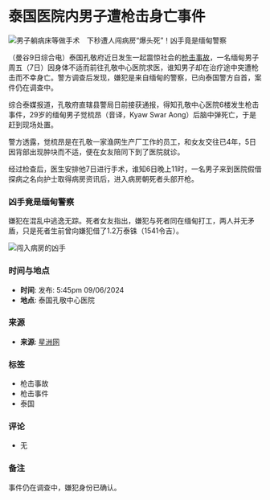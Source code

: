 # 泰国医院内男子遭枪击身亡事件

![男子躺病床等做手术　下秒遭人闯病房“爆头死”！凶手竟是缅甸警察](https://www.sinchew.com.my/wp-content/uploads/2024/06/e794b7e5ad90e8babae79785e5ba8ae7ad89e5819ae6898be69cafe38080e4b88be7a792e981ade4babae997afe79785e688bfe2809ce78886e5a4b4e6adbbe2809d.jpg)

（曼谷9日综合电）泰国孔敬府近日发生一起震惊社会的[枪击事故](https://www.sinchew.com.my/tag/%e6%9e%aa%e5%87%bb%e4%ba%8b%e6%95%85/)，一名缅甸男子周五（7日）因身体不适而前往孔敬中心医院求医，谁知男子却在治疗途中突遭枪击而不幸身亡。警方调查后发现，嫌犯是来自缅甸的警察，已向泰国警方自首，案件仍在调查中。

综合泰媒报道，孔敬府直辖县警局日前接获通报，得知孔敬中心医院6楼发生枪击事件，29岁的缅甸男子觉梳昂（音译，Kyaw Swar Aong）后脑中弹死亡，于是赶到现场处置。

警方透露，觉梳昂是在孔敬一家渔网生产厂工作的员工，和女友交往已4年，5日因背部出现肿块而不适，便在女友陪同下到了医院就诊。

经过检查后，医生安排他7日进行手术，谁知6日晚上11时，一名男子来到医院假借探病之名向护士取得病房资讯后，进入病房朝死者头部开枪。

### 凶手竟是缅甸警察

嫌犯在混乱中逃逸无踪。死者女友指出，嫌犯与死者同在缅甸打工，两人并无矛盾，只是死者生前曾向嫌犯借了1.2万泰铢（1541令吉）。

![闯入病房的凶手](https://www.sinchew.com.my/wp-content/uploads/2024/06/e794b7e5ad90e8babae79785e5ba8ae7ad89e5819ae6898be69cafe38080e4b88be7a792e981ade4babae997afe79785e688bfe2809ce78886e5a4b4e6adbbe2809d-1.jpg)

### 时间与地点
- **时间**: 发布: 5:45pm 09/06/2024
- **地点**: 泰国孔敬中心医院

### 来源
- **来源**: [星洲网](https://www.sinchew.com.my)

### 标签
- 枪击事故
- 枪击事件
- 泰国

### 评论
- 无

### 备注
事件仍在调查中，嫌犯身份已确认。